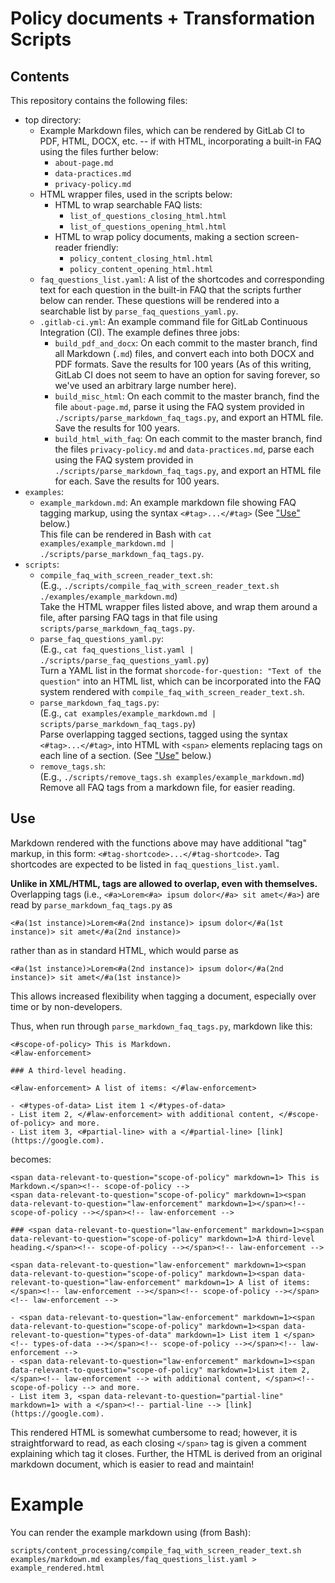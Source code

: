 # Policy documents + Transformation Scripts

## Contents

This repository contains the following files:

- top directory:
	- Example Markdown files, which can be rendered by GitLab CI to PDF, HTML, DOCX, etc. -- if with HTML, incorporating a built-in FAQ using the files further below:
		- `about-page.md`
		- `data-practices.md`
		- `privacy-policy.md`
	- HTML wrapper files, used in the scripts below:
		- HTML to wrap searchable FAQ lists:
			- `list_of_questions_closing_html.html`
			- `list_of_questions_opening_html.html`
		- HTML to wrap policy documents, making a section screen-reader friendly:
			- `policy_content_closing_html.html`
			- `policy_content_opening_html.html`
	- `faq_questions_list.yaml`: A list of the shortcodes and corresponding text for each question in the built-in FAQ that the scripts further below can render. These questions will be rendered into a searchable list by `parse_faq_questions_yaml.py`.
	- `.gitlab-ci.yml`: An example command file for GitLab Continuous Integration (CI). The example defines three jobs:
		- `build_pdf_and_docx`: On each commit to the master branch, find all Markdown (`.md`) files, and convert each into both DOCX and PDF formats. Save the results for 100 years (As of this writing, GitLab CI does not seem to have an option for saving forever, so we've used an arbitrary large number here).
		- `build_misc_html`: On each commit to the master branch, find the file `about-page.md`, parse it using the FAQ system provided in `./scripts/parse_markdown_faq_tags.py`, and export an HTML file. Save the results for 100 years.
		- `build_html_with_faq`: On each commit to the master branch, find the files `privacy-policy.md` and `data-practices.md`, parse each using the FAQ system provided in `./scripts/parse_markdown_faq_tags.py`, and export an HTML file for each. Save the results for 100 years.
- `examples`:
	- `example_markdown.md`: An example markdown file showing FAQ tagging markup, using the syntax `<#tag>...</#tag>` (See ["Use"](#use) below.)  
	This file can be rendered in Bash with `cat examples/example_markdown.md | ./scripts/parse_markdown_faq_tags.py`.
- `scripts`:
	- `compile_faq_with_screen_reader_text.sh`:  
		(E.g., `./scripts/compile_faq_with_screen_reader_text.sh ./examples/example_markdown.md`)  
		Take the HTML wrapper files listed above, and wrap them around a file, after parsing FAQ tags in that file using `scripts/parse_markdown_faq_tags.py`.
	- `parse_faq_questions_yaml.py`:  
		(E.g., `cat faq_questions_list.yaml | ./scripts/parse_faq_questions_yaml.py`)  
		Turn a YAML list in the format `shorcode-for-question: "Text of the question"` into an HTML list, which can be incorporated into the FAQ system rendered with `compile_faq_with_screen_reader_text.sh`.
	- `parse_markdown_faq_tags.py`:  
		(E.g., `cat examples/example_markdown.md | scripts/parse_markdown_faq_tags.py`)  
		Parse overlapping tagged sections, tagged using the syntax `<#tag>...</#tag>`, into HTML with `<span>` elements replacing tags on each line of a section. (See ["Use"](#use) below.)
	- `remove_tags.sh`:  
	  (E.g., `./scripts/remove_tags.sh examples/example_markdown.md`)  
	  Remove all FAQ tags from a markdown file, for easier reading.

## Use

Markdown rendered with the functions above may have additional "tag" markup, in this form: `<#tag-shortcode>...</#tag-shortcode>`. Tag shortcodes are expected to be listed in `faq_questions_list.yaml`.

**Unlike in XML/HTML, tags are allowed to overlap, even with themselves.** Overlapping tags (i.e., `<#a>Lorem<#a> ipsum dolor</#a> sit amet</#a>`) are read by `parse_markdown_faq_tags.py` as

```<#a(1st instance)>Lorem<#a(2nd instance)> ipsum dolor</#a(1st instance)> sit amet</#a(2nd instance)>```

rather than as in standard HTML, which would parse as

`<#a(1st instance)>Lorem<#a(2nd instance)> ipsum dolor</#a(2nd instance)> sit amet</#a(1st instance)>`

This allows increased flexibility when tagging a document, especially over time or by non-developers.

Thus, when run through `parse_markdown_faq_tags.py`, markdown like this:

```
<#scope-of-policy> This is Markdown.
<#law-enforcement>

### A third-level heading.

<#law-enforcement> A list of items: </#law-enforcement>

- <#types-of-data> List item 1 </#types-of-data>
- List item 2, </#law-enforcement> with additional content, </#scope-of-policy> and more.
- List item 3, <#partial-line> with a </#partial-line> [link](https://google.com).
```

becomes:

```
<span data-relevant-to-question="scope-of-policy" markdown=1> This is Markdown.</span><!-- scope-of-policy -->
<span data-relevant-to-question="scope-of-policy" markdown=1><span data-relevant-to-question="law-enforcement" markdown=1></span><!-- scope-of-policy --></span><!-- law-enforcement -->

### <span data-relevant-to-question="law-enforcement" markdown=1><span data-relevant-to-question="scope-of-policy" markdown=1>A third-level heading.</span><!-- scope-of-policy --></span><!-- law-enforcement -->

<span data-relevant-to-question="law-enforcement" markdown=1><span data-relevant-to-question="scope-of-policy" markdown=1><span data-relevant-to-question="law-enforcement" markdown=1> A list of items: </span><!-- law-enforcement --></span><!-- scope-of-policy --></span><!-- law-enforcement -->

- <span data-relevant-to-question="law-enforcement" markdown=1><span data-relevant-to-question="scope-of-policy" markdown=1><span data-relevant-to-question="types-of-data" markdown=1> List item 1 </span><!-- types-of-data --></span><!-- scope-of-policy --></span><!-- law-enforcement -->
- <span data-relevant-to-question="law-enforcement" markdown=1><span data-relevant-to-question="scope-of-policy" markdown=1>List item 2, </span><!-- law-enforcement --> with additional content, </span><!-- scope-of-policy --> and more.
- List item 3, <span data-relevant-to-question="partial-line" markdown=1> with a </span><!-- partial-line --> [link](https://google.com).
```

This rendered HTML is somewhat cumbersome to read; however, it is straightforward to read, as each closing `</span>` tag is given a comment explaining which tag it closes. Further, the HTML is derived from an original markdown document, which is easier to read and maintain!

# Example

You can render the example markdown using (from Bash):

```
scripts/content_processing/compile_faq_with_screen_reader_text.sh examples/markdown.md examples/faq_questions_list.yaml > example_rendered.html
```
